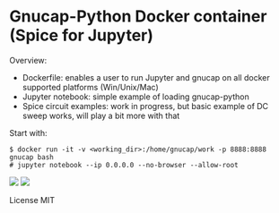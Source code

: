 # Gnucap-Python Docker container (Spice for Jupyter)

Overview:

* Dockerfile: enables a user to run Jupyter and gnucap on all docker supported platforms (Win/Unix/Mac)
* Jupyter notebook: simple example of loading gnucap-python
* Spice circuit examples: work in progress, but basic example of DC sweep works, will play a bit more with that



Start with:

    $ docker run -it -v <working_dir>:/home/gnucap/work -p 8888:8888 gnucap bash
    # jupyter notebook --ip 0.0.0.0 --no-browser --allow-root


<image src="images/sim_pulse.png" />
<image src="http://blog.farsinotare.com/media/images/pn_plot.PNG" />

License
MIT
